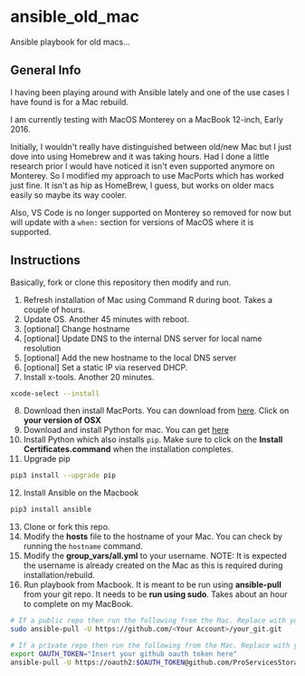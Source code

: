 # ansible_old_mac
Ansible playbook for old macs...

## General Info

I having been playing around with Ansible lately and one of the use cases I have found is for a Mac rebuild.

I am currently testing with MacOS Monterey on a MacBook 12-inch, Early 2016.

Initially, I wouldn't really have distinguished between old/new Mac but I just dove into using Homebrew and it was taking hours. Had I done a little research prior I would have noticed it isn't even supported anymore on Monterey. So I modified my approach to use MacPorts which has worked just fine. It isn't as hip as HomeBrew, I guess, but works on older macs easily so maybe its way cooler.

Also, VS Code is no longer supported on Monterey so removed for now but will update with a `when:` section for versions of MacOS where it is supported.

## Instructions

Basically, fork or clone this repository then modify and run.

1. Refresh installation of Mac using Command R during boot. Takes a couple of hours.
2. Update OS. Another 45 minutes with reboot.
3. [optional] Change hostname
4. [optional] Update DNS to the internal DNS server for local name resolution
5. [optional] Add the new hostname to the local DNS server
6. [optional] Set a static IP via reserved DHCP.
7. Install x-tools. Another 20 minutes.
   
```bash
xcode-select --install
```

8. Download then install MacPorts. You can download from [here](https://www.macports.org/install.php). Click on **your version of OSX**
9. Download and install Python for mac. You can get [here](https://www.python.org/downloads/)
10. Install Python which also installs `pip`. Make sure to click on the **Install Certificates.command** when the installation completes.
11. Upgrade pip

```bash
pip3 install --upgrade pip
```

12. Install Ansible on the Macbook

```bash
pip3 install ansible
```

13. Clone or fork this repo.
14. Modify the **hosts** file to the hostname of your Mac. You can check by running the `hostname` command.
15. Modify the **group_vars/all.yml** to your username. NOTE: It is expected the username is already created on the Mac as this is required during installation/rebuild.
16. Run playbook from Macbook. It is meant to be run using **ansible-pull** from your git repo. It needs to be **run using sudo**. Takes about an hour to complete on my MacBook.


```bash
# If a public repo then run the following from the Mac. Replace with your values.
sudo ansible-pull -U https://github.com/<Your Account>/your_git.git
```

```bash
# If a private repo then run the following from the Mac. Replace with your values.
export OAUTH_TOKEN="Insert your github oauth token here"
ansible-pull -U https://oauth2:$OAUTH_TOKEN@github.com/ProServicesStorage/ansible_configs.git
```